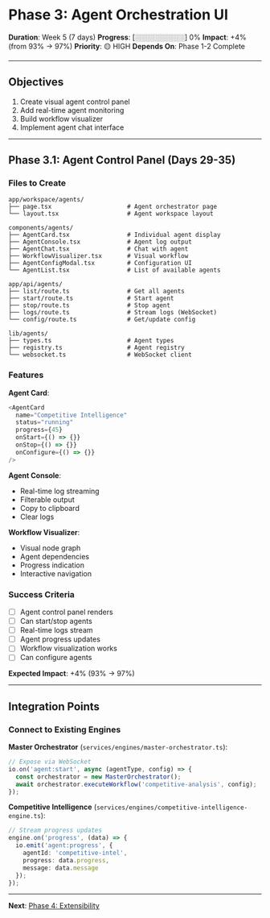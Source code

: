 # Phase 3: Agent Orchestration UI

**Duration**: Week 5 (7 days)
**Progress**: [░░░░░░░░░░] 0%
**Impact**: +4% (from 93% → 97%)
**Priority**: 🟡 HIGH
**Depends On**: Phase 1-2 Complete

---

## Objectives

1. Create visual agent control panel
2. Add real-time agent monitoring
3. Build workflow visualizer
4. Implement agent chat interface

---

## Phase 3.1: Agent Control Panel (Days 29-35)

### Files to Create

```
app/workspace/agents/
├── page.tsx                     # Agent orchestrator page
└── layout.tsx                   # Agent workspace layout

components/agents/
├── AgentCard.tsx                # Individual agent display
├── AgentConsole.tsx             # Agent log output
├── AgentChat.tsx                # Chat with agent
├── WorkflowVisualizer.tsx       # Visual workflow
├── AgentConfigModal.tsx         # Configuration UI
└── AgentList.tsx                # List of available agents

app/api/agents/
├── list/route.ts                # Get all agents
├── start/route.ts               # Start agent
├── stop/route.ts                # Stop agent
├── logs/route.ts                # Stream logs (WebSocket)
└── config/route.ts              # Get/update config

lib/agents/
├── types.ts                     # Agent types
├── registry.ts                  # Agent registry
└── websocket.ts                 # WebSocket client
```

### Features

**Agent Card**:
```typescript
<AgentCard
  name="Competitive Intelligence"
  status="running"
  progress={45}
  onStart={() => {}}
  onStop={() => {}}
  onConfigure={() => {}}
/>
```

**Agent Console**:
- Real-time log streaming
- Filterable output
- Copy to clipboard
- Clear logs

**Workflow Visualizer**:
- Visual node graph
- Agent dependencies
- Progress indication
- Interactive navigation

### Success Criteria

- [ ] Agent control panel renders
- [ ] Can start/stop agents
- [ ] Real-time logs stream
- [ ] Agent progress updates
- [ ] Workflow visualization works
- [ ] Can configure agents

**Expected Impact**: +4% (93% → 97%)

---

## Integration Points

### Connect to Existing Engines

**Master Orchestrator** (`services/engines/master-orchestrator.ts`):
```typescript
// Expose via WebSocket
io.on('agent:start', async (agentType, config) => {
  const orchestrator = new MasterOrchestrator();
  await orchestrator.executeWorkflow('competitive-analysis', config);
});
```

**Competitive Intelligence** (`services/engines/competitive-intelligence-engine.ts`):
```typescript
// Stream progress updates
engine.on('progress', (data) => {
  io.emit('agent:progress', {
    agentId: 'competitive-intel',
    progress: data.progress,
    message: data.message
  });
});
```

---

**Next**: [Phase 4: Extensibility](./phase-4-extensibility.md)
